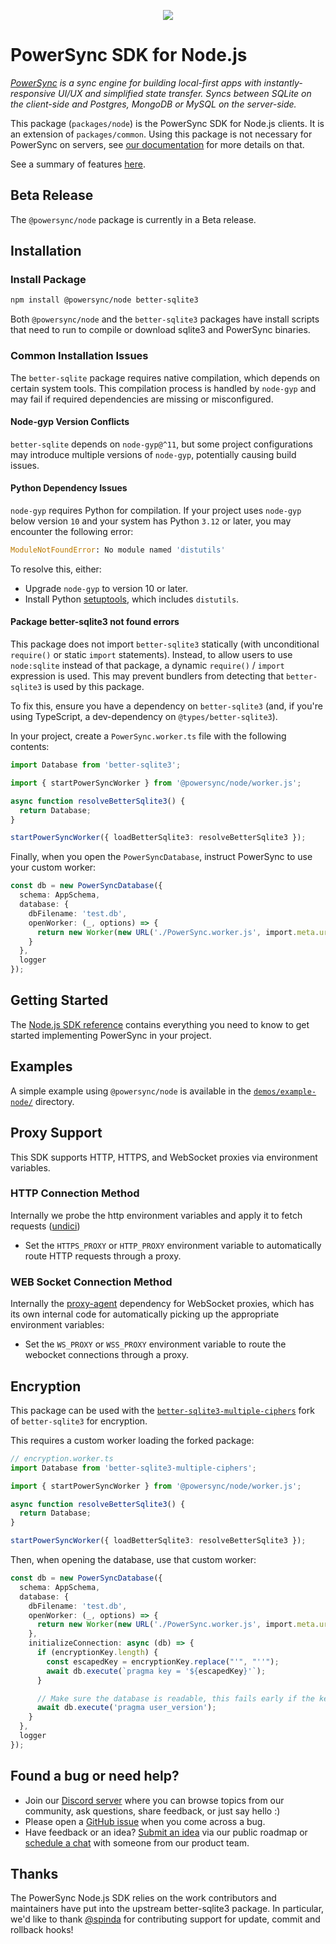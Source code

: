 <p align="center">
  <a href="https://www.powersync.com" target="_blank"><img src="https://github.com/powersync-ja/.github/assets/7372448/d2538c43-c1a0-4c47-9a76-41462dba484f"/></a>
</p>

# PowerSync SDK for Node.js

_[PowerSync](https://www.powersync.com) is a sync engine for building local-first apps with instantly-responsive UI/UX and simplified state transfer. Syncs between SQLite on the client-side and Postgres, MongoDB or MySQL on the server-side._

This package (`packages/node`) is the PowerSync SDK for Node.js clients. It is an extension of `packages/common`.
Using this package is not necessary for PowerSync on servers, see [our documentation](https://docs.powersync.com/installation/app-backend-setup) for more details on that.

See a summary of features [here](https://docs.powersync.com/client-sdk-references/node).

## Beta Release

The `@powersync/node` package is currently in a Beta release.

## Installation

### Install Package

```bash
npm install @powersync/node better-sqlite3
```

Both `@powersync/node` and the `better-sqlite3` packages have install scripts that need to run to compile
or download sqlite3 and PowerSync binaries.

### Common Installation Issues

The `better-sqlite` package requires native compilation, which depends on certain system tools. This compilation process is handled by `node-gyp` and may fail if required dependencies are missing or misconfigured.

#### Node-gyp Version Conflicts

`better-sqlite` depends on `node-gyp@^11`, but some project configurations may introduce multiple versions of `node-gyp`, potentially causing build issues.

#### Python Dependency Issues

`node-gyp` requires Python for compilation. If your project uses `node-gyp` below version `10` and your system has Python `3.12` or later, you may encounter the following error:

```python
ModuleNotFoundError: No module named 'distutils'
```

To resolve this, either:

- Upgrade `node-gyp` to version 10 or later.
- Install Python [setuptools](https://pypi.org/project/setuptools/), which includes `distutils`.

#### Package better-sqlite3 not found errors

This package does not import `better-sqlite3` statically (with unconditional `require()` or static `import` statements).
Instead, to allow users to use `node:sqlite` instead of that package, a dynamic `require()` / `import` expression is used.
This may prevent bundlers from detecting that `better-sqlite3` is used by this package.

To fix this, ensure you have a dependency on `better-sqlite3` (and, if you're using TypeScript, a dev-dependency on
`@types/better-sqlite3`).

In your project, create a `PowerSync.worker.ts` file with the following contents:

```TypeScript
import Database from 'better-sqlite3';

import { startPowerSyncWorker } from '@powersync/node/worker.js';

async function resolveBetterSqlite3() {
  return Database;
}

startPowerSyncWorker({ loadBetterSqlite3: resolveBetterSqlite3 });
```

Finally, when you open the `PowerSyncDatabase`, instruct PowerSync to use your custom worker:

```TypeScript
const db = new PowerSyncDatabase({
  schema: AppSchema,
  database: {
    dbFilename: 'test.db',
    openWorker: (_, options) => {
      return new Worker(new URL('./PowerSync.worker.js', import.meta.url), options);
    }
  },
  logger
});
```

## Getting Started

The [Node.js SDK reference](https://docs.powersync.com/client-sdk-references/node)
contains everything you need to know to get started implementing PowerSync in your project.

## Examples

A simple example using `@powersync/node` is available in the [`demos/example-node/`](../demos/example-node) directory.

## Proxy Support

This SDK supports HTTP, HTTPS, and WebSocket proxies via environment variables.

### HTTP Connection Method

Internally we probe the http environment variables and apply it to fetch requests ([undici](https://www.npmjs.com/package/undici/v/5.6.0))

- Set the `HTTPS_PROXY` or `HTTP_PROXY` environment variable to automatically route HTTP requests through a proxy.

### WEB Socket Connection Method

Internally the [proxy-agent](https://www.npmjs.com/package/proxy-agent) dependency for WebSocket proxies, which has its own internal code for automatically picking up the appropriate environment variables:

- Set the `WS_PROXY` or `WSS_PROXY` environment variable to route the webocket connections through a proxy.

## Encryption

This package can be used with the [`better-sqlite3-multiple-ciphers`](https://www.npmjs.com/package/better-sqlite3-multiple-ciphers) fork of `better-sqlite3` for encryption.

This requires a custom worker loading the forked package:

```TypeScript
// encryption.worker.ts
import Database from 'better-sqlite3-multiple-ciphers';

import { startPowerSyncWorker } from '@powersync/node/worker.js';

async function resolveBetterSqlite3() {
  return Database;
}

startPowerSyncWorker({ loadBetterSqlite3: resolveBetterSqlite3 });
```

Then, when opening the database, use that custom worker:

```TypeScript
const db = new PowerSyncDatabase({
  schema: AppSchema,
  database: {
    dbFilename: 'test.db',
    openWorker: (_, options) => {
      return new Worker(new URL('./PowerSync.worker.js', import.meta.url), options);
    },
    initializeConnection: async (db) => {
      if (encryptionKey.length) {
        const escapedKey = encryptionKey.replace("'", "''");
        await db.execute(`pragma key = '${escapedKey}'`);
      }

      // Make sure the database is readable, this fails early if the key is wrong.
      await db.execute('pragma user_version');
    }
  },
  logger
});
```

## Found a bug or need help?

- Join our [Discord server](https://discord.gg/powersync) where you can browse topics from our community, ask questions, share feedback, or just say hello :)
- Please open a [GitHub issue](https://github.com/powersync-ja/powersync-js/issues) when you come across a bug.
- Have feedback or an idea? [Submit an idea](https://roadmap.powersync.com/tabs/5-roadmap/submit-idea) via our public roadmap or [schedule a chat](https://calendly.com/powersync-product/powersync-chat) with someone from our product team.

## Thanks

The PowerSync Node.js SDK relies on the work contributors and maintainers have put into the upstream better-sqlite3 package.
In particular, we'd like to thank [@spinda](https://github.com/spinda) for contributing support for update, commit and rollback hooks!
